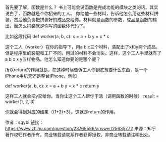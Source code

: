 首先要了解，函数是什么？
书上可能会说函数是完成功能的模块之类的话。其实说白了，函数就是个你招来的工人。
你给他一些材料，告诉他怎么用这些材料拼装，然后他负责把拼装好的成品交给你。材料就是函数的参数，成品是函数的输出，而怎么拼装就是你写的函数体代码了。

比如这段代码
def worker(a, b, c):
    x = a + b
    y = x * c
    
这个工人（worker）在你的指导下，用a b c三个材料，装配出了x和y两个成品。
但是程序里的装配和工厂不同，用过的材料不会消失。这样，这个工人手里就有了a b c x y五样物品。他怎么知道你要的是哪个呢？

所以return的作用就是，在这种时候告诉工人你到底想要什么东西，是一个iPhone手机壳还是整台iPhone。例如

def worker(a, b, c):
    x = a + b
    y = x * c
    return y
    
这样工人就会把y交给你。当你让这个工人帮你干活（调用函数的时候）
result = worker(1, 2, 3)

你就会得到对应的结果（(1+2)*3）。这就是return的作用。

作者：sqybi
链接：https://www.zhihu.com/question/23765556/answer/25635772
来源：知乎
著作权归作者所有。商业转载请联系作者获得授权，非商业转载请注明出处。